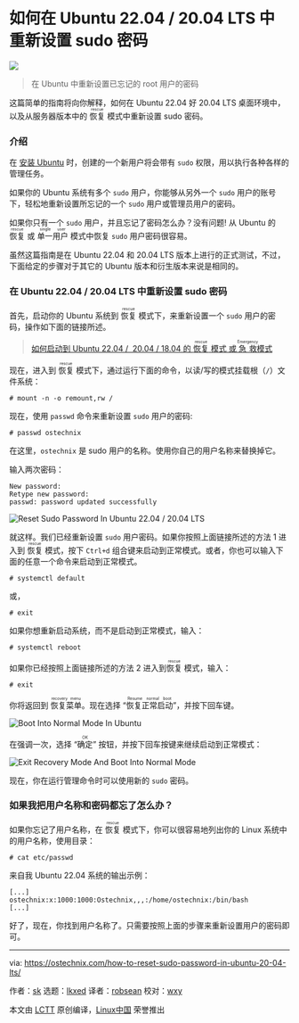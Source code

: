 [#]: subject: "How To Reset Sudo Password In Ubuntu 22.04 / 20.04 LTS"
[#]: via: "https://ostechnix.com/how-to-reset-sudo-password-in-ubuntu-20-04-lts/"
[#]: author: "sk https://ostechnix.com/author/sk/"
[#]: collector: "lkxed"
[#]: translator: "robsean"
[#]: reviewer: "wxy"
[#]: publisher: "wxy"
[#]: url: "https://linux.cn/article-14648-1.html"

如何在 Ubuntu 22.04 / 20.04 LTS 中重新设置 sudo 密码
======

![](https://img.linux.net.cn/data/attachment/album/202205/29/083429wzrvirffinihrfv5.jpg)

> 在 Ubuntu 中重新设置已忘记的 root 用户的密码

这篇简单的指南将向你解释，如何在 Ubuntu 22.04 好 20.04 LTS 桌面环境中，以及从服务器版本中的 <ruby>恢复<rt>rescue</rt></ruby> 模式中重新设置 sudo 密码。

### 介绍

在 [安装 Ubuntu][1] 时，创建的一个新用户将会带有 `sudo` 权限，用以执行各种各样的管理任务。

如果你的 Ubuntu 系统有多个 `sudo` 用户，你能够从另外一个 `sudo` 用户的账号下，轻松地重新设置所忘记的一个 `sudo` 用户或管理员用户的密码。

如果你只有一个 `sudo` 用户，并且忘记了密码怎么办？没有问题! 从 Ubuntu 的 <ruby>恢复<rt>rescue</rt></ruby> 或 <ruby>单一用户<rt>single user</rt></ruby> 模式中恢复 `sudo` 用户密码很容易。

虽然这篇指南是在 Ubuntu 22.04 和 20.04 LTS 版本上进行的正式测试，不过，下面给定的步骤对于其它的 Ubuntu 版本和衍生版本来说是相同的。

### 在 Ubuntu 22.04 / 20.04 LTS 中重新设置 sudo 密码

首先，启动你的 Ubuntu 系统到 <ruby>恢复<rt>rescue</rt></ruby> 模式下，来重新设置一个 `sudo` 用户的密码，操作如下面的链接所述。

> [如何启动到 Ubuntu 22.04 /  20.04 / 18.04 的 <ruby>恢复<rt>rescue</rt></ruby> 模式 或 <ruby>急救<rt>Emergency</rt></ruby>模式 ][2]

现在，进入到 <ruby>恢复<rt>rescue</rt></ruby> 模式下，通过运行下面的命令，以读/写的模式挂载根（`/`）文件系统：

```
# mount -n -o remount,rw /
```

现在，使用 `passwd` 命令来重新设置 `sudo` 用户的密码:

```
# passwd ostechnix
```

在这里，`ostechnix` 是 sudo 用户的名称。使用你自己的用户名称来替换掉它。

输入两次密码：

```
New password:
Retype new password:
passwd: password updated successfully
```

![Reset Sudo Password In Ubuntu 22.04 / 20.04 LTS][3]

就这样。我们已经重新设置 `sudo` 用户密码。如果你按照上面链接所述的方法 1 进入到 <ruby>恢复<rt>rescue</rt></ruby> 模式，按下 `Ctrl+d` 组合键来启动到正常模式。或者，你也可以输入下面的任意一个命令来启动到正常模式。

```
# systemctl default
```

或，

```
# exit
```

如果你想重新启动系统，而不是启动到正常模式，输入：

```
# systemctl reboot
```

如果你已经按照上面链接所述的方法 2 进入到<ruby>恢复<rt>rescue</rt></ruby> 模式，输入：

```
# exit
```

你将返回到 <ruby>恢复菜单<rt>recovery menu</rt></ruby>。现在选择 “<ruby>恢复正常启动<rt>Resume normal boot</rt></ruby>”，并按下回车键。

![Boot Into Normal Mode In Ubuntu][4]

在强调一次，选择 “<ruby>确定<rt>OK</rt></ruby>” 按钮，并按下回车按键来继续启动到正常模式：

![Exit Recovery Mode And Boot Into Normal Mode][5]

现在，你在运行管理命令时可以使用新的 `sudo` 密码。

### 如果我把用户名称和密码都忘了怎么办？

如果你忘记了用户名称，在 <ruby>恢复<rt>rescue</rt></ruby> 模式下，你可以很容易地列出你的 Linux 系统中的用户名称，使用目录：

```
# cat etc/passwd
```

来自我 Ubuntu 22.04 系统的输出示例：

```
[...]
ostechnix:x:1000:1000:Ostechnix,,,:/home/ostechnix:/bin/bash
[...]
```

好了，现在，你找到用户名称了。只需要按照上面的步骤来重新设置用户的密码即可。

--------------------------------------------------------------------------------

via: https://ostechnix.com/how-to-reset-sudo-password-in-ubuntu-20-04-lts/

作者：[sk][a]
选题：[lkxed][b]
译者：[robsean](https://github.com/robsean)
校对：[wxy](https://github.com/wxy)

本文由 [LCTT](https://github.com/LCTT/TranslateProject) 原创编译，[Linux中国](https://linux.cn/) 荣誉推出

[a]: https://ostechnix.com/author/sk/
[b]: https://github.com/lkxed
[1]: https://ostechnix.com/install-ubuntu-desktop/
[2]: https://ostechnix.com/how-to-boot-into-rescue-mode-or-emergency-mode-in-ubuntu-18-04/
[3]: https://ostechnix.com/wp-content/uploads/2022/05/Reset-Sudo-Password-In-Ubuntu.png
[4]: https://ostechnix.com/wp-content/uploads/2020/05/Boot-into-normal-mode-in-Ubuntu.png
[5]: https://ostechnix.com/wp-content/uploads/2020/05/Booting-into-normal-mode-from-rescue-mode-in-Ubuntu.png
